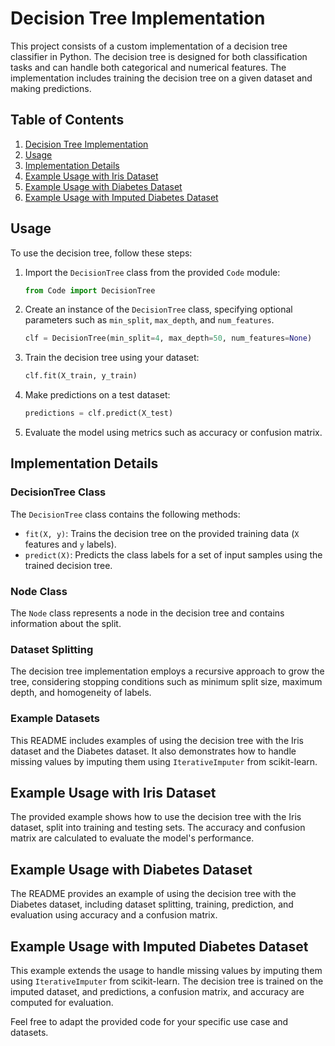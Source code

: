 # Decision Tree Implementation

This project consists of a custom implementation of a decision tree classifier in Python. The decision tree is designed for both classification tasks and can handle both categorical and numerical features. The implementation includes training the decision tree on a given dataset and making predictions.

## Table of Contents
1. [Decision Tree Implementation](#decision-tree-implementation)
2. [Usage](#usage)
3. [Implementation Details](#implementation-details)
4. [Example Usage with Iris Dataset](#example-usage-with-iris-dataset)
5. [Example Usage with Diabetes Dataset](#example-usage-with-diabetes-dataset)
6. [Example Usage with Imputed Diabetes Dataset](#example-usage-with-imputed-diabetes-dataset)

## Usage

To use the decision tree, follow these steps:

1. Import the `DecisionTree` class from the provided `Code` module:

   ```python
   from Code import DecisionTree
   ```

2. Create an instance of the `DecisionTree` class, specifying optional parameters such as `min_split`, `max_depth`, and `num_features`.

   ```python
   clf = DecisionTree(min_split=4, max_depth=50, num_features=None)
   ```

3. Train the decision tree using your dataset:

   ```python
   clf.fit(X_train, y_train)
   ```

4. Make predictions on a test dataset:

   ```python
   predictions = clf.predict(X_test)
   ```

5. Evaluate the model using metrics such as accuracy or confusion matrix.

## Implementation Details

### DecisionTree Class

The `DecisionTree` class contains the following methods:

- `fit(X, y)`: Trains the decision tree on the provided training data (`X` features and `y` labels).
- `predict(X)`: Predicts the class labels for a set of input samples using the trained decision tree.

### Node Class

The `Node` class represents a node in the decision tree and contains information about the split.

### Dataset Splitting

The decision tree implementation employs a recursive approach to grow the tree, considering stopping conditions such as minimum split size, maximum depth, and homogeneity of labels.

### Example Datasets

This README includes examples of using the decision tree with the Iris dataset and the Diabetes dataset. It also demonstrates how to handle missing values by imputing them using `IterativeImputer` from scikit-learn.

## Example Usage with Iris Dataset

The provided example shows how to use the decision tree with the Iris dataset, split into training and testing sets. The accuracy and confusion matrix are calculated to evaluate the model's performance.

## Example Usage with Diabetes Dataset

The README provides an example of using the decision tree with the Diabetes dataset, including dataset splitting, training, prediction, and evaluation using accuracy and a confusion matrix.

## Example Usage with Imputed Diabetes Dataset

This example extends the usage to handle missing values by imputing them using `IterativeImputer` from scikit-learn. The decision tree is trained on the imputed dataset, and predictions, a confusion matrix, and accuracy are computed for evaluation.

Feel free to adapt the provided code for your specific use case and datasets.
